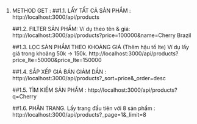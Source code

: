 1. METHOD GET : 
	##1.1. LẤY TẤT CẢ SẢN PHẨM : http://localhost:3000/api/products

	##1.2. FILTER SẢN PHẨM: 
			Ví dụ theo tên & giá:
	http://localhost:3000/api/products?price=100000&name=Cherry Brazil

	##1.3. LỌC SẢN PHẨM THEO KHOẢNG GIÁ (Thêm hậu tố lte)
			Ví dụ lấy giá trong khoảng 50k -> 150k. 
	http://localhost:3000/api/products?price_lte=50000&price_lte=150000

	##1.4. SẮP XẾP GIÁ BÁN GIẢM DẦN :
	http://localhost:3000/api/products?_sort=price&_order=desc

	##1.5. TÌM KIẾM SẢN PHẨM : 
	http://localhost:3000/api/products?q=Cherry

	##1.6. PHÂN TRANG.
	Lấy trang đầu tiên với 8 sản phẩm :
	http://localhost:3000/api/products?_page=1&_limit=8
